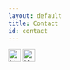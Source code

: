 ```yaml
---
layout: default
title: Contact
id: contact
---
```

<a href="http://linkedin.com/in/katryn-relleve"><img src="https://image.flaticon.com/icons/png/512/61/61109.png" height="25px" alt="LinkedIn"></a>
<a href="mailto:rell1960@mylaurier.ca"><img src="https://webstockreview.net/images/document-clipart-mail-10.png" height="25px" alt="Mail"></a>

